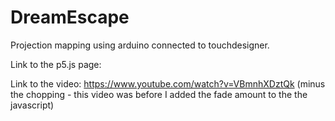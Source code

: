 # DreamEscape
Projection mapping using arduino connected to touchdesigner.

Link to the p5.js page:


Link to the video:
https://www.youtube.com/watch?v=VBmnhXDztQk (minus the chopping - this video was before I added the fade amount to the the javascript)
